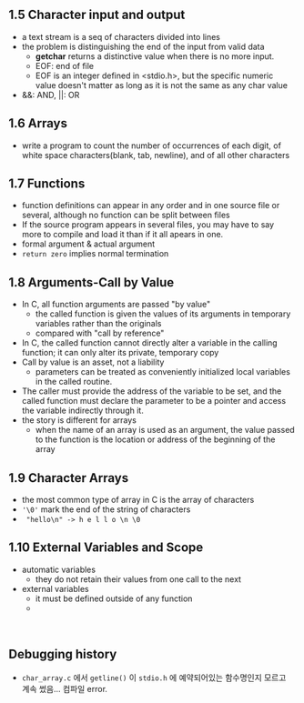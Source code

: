 ## 1.5 Character input and output
- a text stream is a seq of characters divided into lines
- the problem is distinguishing the end of the input from valid data
    - **getchar** returns a distinctive value when there is no more input.
    - EOF: end of file
    - EOF is an integer defined in <stdio.h>, but the specific numeric value doesn't matter as long as it is not the same as any char value
- &&: AND, ||: OR

## 1.6 Arrays
- write a program to count the number of occurrences of each digit, of white space characters(blank, tab, newline), and of all other characters

## 1.7 Functions
- function definitions can appear in any order and in one source file or several, although no function can be split between files
- If the source program appears in several files, you may have to say more to compile and load it than if it all apears in one.
- formal argument & actual argument
- `return zero` implies normal termination

## 1.8 Arguments-Call by Value
- In C, all function arguments are passed "by value"
  - the called function is given the values of its arguments in temporary variables rather than the originals
  - compared with "call by reference"
- In C, the called function cannot directly alter a variable in the calling function; it can only alter its private, temporary copy
- Call by value is an asset, not a liability
  - parameters can be treated as conveniently initialized local variables in the called routine.
- The caller must provide the address of the variable to be set, and the called function must declare the parameter to be a pointer and access the variable indirectly through it.
- the story is different for arrays
  - when the name of an array is used as an argument, the value passed to the function is the location or address of the beginning of the array

## 1.9 Character Arrays
- the most common type of array in C is the array of characters
- `'\0'` mark the end of the string of characters
- ``` "hello\n" -> h e l l o \n \0```

## 1.10 External Variables and Scope
- automatic variables
  - they do not retain their values from one call to the next
- external variables
  - it must be defined outside of any function
  - 

<br/> 

## Debugging history
- `char_array.c` 에서 `getline()` 이 `stdio.h` 에 예약되어있는 함수명인지 모르고 계속 썼음... 컴파일 error.